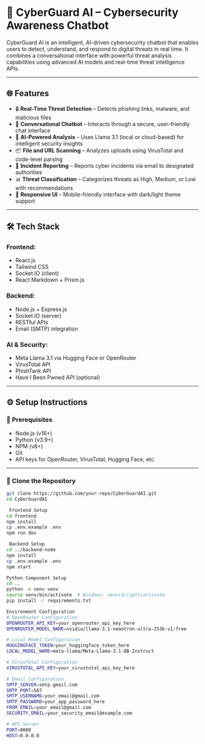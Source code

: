 # 🚨 CyberGuard AI – Cybersecurity Awareness Chatbot

CyberGuard AI is an intelligent, AI-driven cybersecurity chatbot that enables users to detect, understand, and respond to digital threats in real time. It combines a conversational interface with powerful threat analysis capabilities using advanced AI models and real-time threat intelligence APIs.

---

## 🌐 Features

- 🔒 **Real-Time Threat Detection** – Detects phishing links, malware, and malicious files  
- 💬 **Conversational Chatbot** – Interacts through a secure, user-friendly chat interface  
- 🧠 **AI-Powered Analysis** – Uses Llama 3.1 (local or cloud-based) for intelligent security insights  
- 📦 **File and URL Scanning** – Analyzes uploads using VirusTotal and code-level parsing  
- 📩 **Incident Reporting** – Reports cyber incidents via email to designated authorities  
- 📊 **Threat Classification** – Categorizes threats as High, Medium, or Low with recommendations  
- 📱 **Responsive UI** – Mobile-friendly interface with dark/light theme support  

---

## 🛠️ Tech Stack

### Frontend:
- React.js  
- Tailwind CSS  
- Socket.IO (client)  
- React Markdown + Prism.js  

### Backend:
- Node.js + Express.js  
- Socket.IO (server)  
- RESTful APIs  
- Email (SMTP) integration  

### AI & Security:
- Meta Llama 3.1 via Hugging Face or OpenRouter  
- VirusTotal API  
- PhishTank API  
- Have I Been Pwned API (optional)  

---

## ⚙️ Setup Instructions

### 🔧 Prerequisites
- Node.js (v16+)
- Python (v3.9+)
- NPM (v8+)
- Git
- API keys for OpenRouter, VirusTotal, Hugging Face, etc.

---

### 📁 Clone the Repository

```bash
git clone https://github.com/your-repo/CyberGuardAI.git
cd CyberGuardAI

 Frontend Setup
cd frontend
npm install
cp .env.example .env
npm run dev

 Backend Setup
cd ../backend-node
npm install
cp .env.example .env
npm start

Python Component Setup
cd ..
python -m venv venv
source venv/bin/activate  # Windows: venv\Scripts\activate
pip install -r requirements.txt

Environment Configuration
# OpenRouter Configuration
OPENROUTER_API_KEY=your_openrouter_api_key_here
OPENROUTER_MODEL_NAME=nvidia/llama-3.1-nemotron-ultra-253b-v1:free

# Local Model Configuration
HUGGINGFACE_TOKEN=your_huggingface_token_here
LOCAL_MODEL_NAME=meta-llama/Meta-Llama-3.1-8B-Instruct

# VirusTotal Configuration
VIRUSTOTAL_API_KEY=your_virustotal_api_key_here

# Email Configuration
SMTP_SERVER=smtp.gmail.com
SMTP_PORT=587
SMTP_USERNAME=your_email@gmail.com
SMTP_PASSWORD=your_app_password_here
FROM_EMAIL=your_email@gmail.com
SECURITY_EMAIL=your_security_email@example.com

# API Server
PORT=8000
HOST=0.0.0.0
